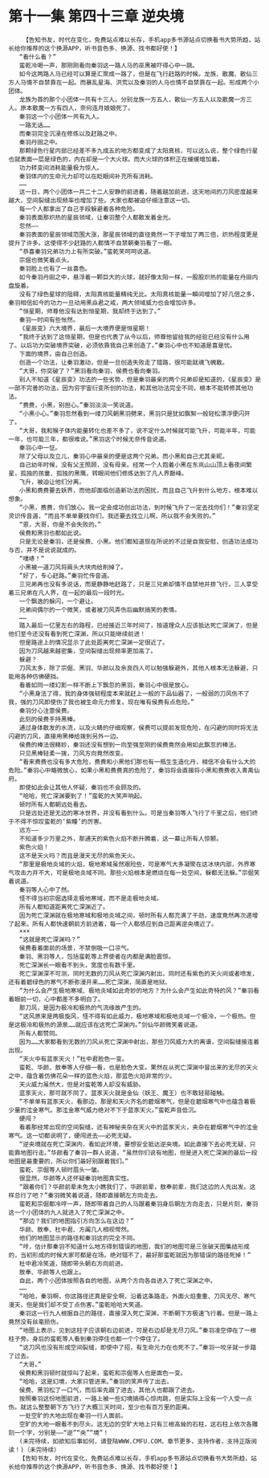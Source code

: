 # 第十一集 第四十三章 逆央境
        【告知书友，时代在变化，免费站点难以长存，手机app多书源站点切换看书大势所趋，站长给你推荐的这个换源APP，听书音色多、换源、找书都好使！】
       “看什么看？”
       蛮乾冷喝一声，那刚刚看向秦羽这一路人马的巫黑被吓得心中一跳。
       如今这两路人马已经可以算是汇聚成一路了，但是在飞行赶路的时候。龙族、散魔、散仙三方人马情不自禁靠在一起。而暴乱星海、洪荒以及秦羽的人马也情不自禁靠在一起。形成两个小团体。
       龙族为首的那个小团体一共有十三人。分别龙族一方五人，散仙一方五人以及散魔一方三人。原本散魔一方有四人，奈何连月娘娘死了。
       秦羽这一个小团体一共有九人。
       一路无话……
       而秦羽完全沉浸在修炼以及赶路之中。
       秦羽丹田之中。
       那颗绿色行星内部已经差不多九成五的地方都变成了太阳真核，可以这么说，整个绿色行星也就表面一层是绿色的，内在却是一个大火球。而大火球的体积正在缓缓增加着。
       功力转变间消耗能量极为惊人。
       秦羽体内的生命元力却可以在眨眼间补充所有消耗。
       ……
       这一日，两个小团体一共二十二人安静的前进着，随着越加前进，这天地间的刀风密度越来越大，空间裂缝出现频率也增加了些。大家也都被迫仔细注意这一切。
       每一个人都拿出了自己手段躲避着各种危险。
       秦羽表面那炽热的星辰领域，让秦羽整个人都散发着金光。
       忽然——
       秦羽表面的星辰领域范围大涨，那星辰领域的直径竟然一下子增加了两三倍，炽热程度更是提升了许多。这使得不少赶路的人都情不自禁朝秦羽看了一眼。
       “恭喜秦羽兄弟功力上有所突破。”蛮乾笑呵呵说道。
       宗倔也微笑着点头。
       秦羽脸上也有了一丝喜色。
       如今秦羽丹田之中，悬浮着一颗巨大的火球，就好像太阳一样，一股股炽热的能量在丹田内盘旋着。
       没有了绿色星球的阻碍，太阳真核能量精纯无比。太阳真核能量一瞬间增加了好几倍之多，秦羽相信如今的功力一旦动用黑焱君之戒，两大领域威力也会增加许多。
       “恒星期，师尊他没有达到恒星期，我却终于达到了。”
       秦羽一时间有些怅然。
       《星辰变》六大境界，最后一大境界便是恒星期！
       “我终于达到了这恒星期，但是也代表了从今以后，师尊他留给我的经验已经没有什么用了。以后功力突破境界突破，必须依靠我自己来创造了。”秦羽心中也不知道是喜是忧。
       下面的境界，由自己创造。
       创造一个功法，让秦羽激动，但是一旦创造失败走了错路，很可能就魂飞魄散。
       “大哥，你突破了？”黑羽看向秦羽，侯费也看向秦羽。
       别人不知道《星辰变》功法的一些劣势，但是秦羽最亲的两个兄弟却是知道的，《星辰变》是一部不完善的功法，因为穷宇宙衍变所创的功法，和其他功法完全不同，根本不能转修其他功法。
       “费费，小黑，别担心。”秦羽淡淡一笑说道。
       “小黑小心。”秦羽忽然看到一缕刀风朝黑羽劈来，黑羽只是犹如飘絮一般轻松漂浮便闪开了。
       “大哥，我和猴子体内能量转化也差不多了，说不定什么时候就可能飞升，可能半年，可能一年，也可能三年，都很难说。”黑羽这个时候无奈传音说道。
       秦羽心中一怔。
       除了父母以及立儿，秦羽心中最亲的便是这两个兄弟。而小黑和自己尤其亲昵。
       自己幼年时候，没有父王照顾，没有母亲。经常一个人抱着小黑在东岚山山顶上看夜间繁星，孤独的孩童、孤独的黑鹰，转眼间他们修炼达到了凡人界巅峰。
       飞升，被迫让他们分离。
       小黑和费费要去妖界，而他却面临创造新功法的困扰，而且自己飞升到什么地方，根本难以想象。
       “小黑，费费，你们放心。我一定会成功创出功法，到时候飞升了一定去找你们！”秦羽坚定灵识传音道，“而且不单单要找你们，我还要去找立儿啊，所以我不会失败的。”
       “恩，大哥，你是不会失败的。”
       侯费和黑羽也都如此说。
       只是无论是秦羽，还是侯费、小黑。他们都知道现在所说的不过是自我安慰，创造功法成功与否，并不是说说就成的。
       “噗哧！”
       小黑被一道刀风将肩头大块肉给削掉了。
       “好了，专心赶路。”秦羽忙传音道。
       三兄弟再也没有多说话，而是静静地赶路了，只是三兄弟却情不自禁地并排飞行，三人享受着三兄弟在凡人界，在一起的最后一段时光。
       一个飘逸的躲闪，一个避让。
       兄弟间偶尔的一个微笑，或者被刀风弄伤后幽默搞笑的表情。
       ……
       踏入最后一亿里左右的路程，已经接近三年时间了，按道理众人应该抵达死亡深渊了，但是他们至今还没有看到死亡深渊，所以只能继续前进！
       但是路途上的情况显示了此处距离死亡深渊一定很近了。
       因为刀风越来越密集，空间裂缝出现频率更加高了。
       躲避？
       刀风太多，除了宗倔、黑羽、华颜以及余良四人可以勉强躲避外，其他人根本无法躲避，只能用各种仿佛硬挡。
       看着如同一缕幻影一样不断上下飘忽的黑羽，秦羽心中很是放心。
       “小黑身法了得，我的身体强韧程度本来就赶上一般的下品仙器了，一般弱的刀风伤不了我，强的刀风即使伤了我也被生命元力修复。现在唯有侯费有点危险。”
       秦羽分心注意侯费。
       此刻的侯费手持黑棒。
       通过身体散发的水流，以及火睛的仔细观察，侯费可以提前发现危险，在闪避的同时将无法闪避的刀风，直接用黑棒给拨到另外一边。
       侯费的棒法很精妙，秦羽还没有想到一向至强至刚的侯费竟然会用如此飘忽的棒法。
       只见黑棒轻柔一拨，刀风方向竟然改变。
       “看来费费也没有多大危险，费费和小黑他们那也有一瓶生生造化丹，相信不会有什么大的危险。”秦羽心中略微放心，如果小黑和费费真的危险了，秦羽将会直接将小黑和费费收入青禹仙府。
       即使如此会让其他人怀疑，秦羽也不会顾及的。
       “哈哈，死亡深渊要到了！”蛮乾的大笑声响起。
       顿时所有人都朝远处看去。
       只是远处还是无边的寒冰世界，并没有看到什么。可是当秦羽等人飞行了千里之后，他们终于不得不惊叹蛮乾的‘紫瞳’的厉害。
       远方——
       不知道多少万里之外，那通天的紫色火焰不断升腾着，这一幕让所有人惊颤。
       紫色火焰！
       这不是天火吗？而且是漫天无尽的紫色天火。
       “那里是极地炎域的火焰，极地寒域虽然艰险些，可是寒气大多凝聚在这冰块内部，外界寒气攻击力并不大，可是极地炎域不同。那些火焰根本是燃烧在每一处空间，躲都无法躲。”宗倔笑着说道。
       秦羽等人心中了然。
       怪不得当初宗倔选择走极地寒域，而不是走极地炎域。
       所有人都知道距离死亡深渊近了。
       因为死亡深渊就在极地寒域和极地炎域之间，顿时所有人都充满了干劲，速度竟然再次递增了起来。所有人都快速朝前方前进着，每一个人都感应到自己距离逆央境近了。
       ×××
       “这就是死亡深渊吗？”
       侯费看着面前的场景，不禁倒吸一口凉气。
       秦羽、黑羽等人，包括蛮乾等上界使者在内都是满脸震惊。
       死亡深渊长一眼看不到头，宽度也有数千里。
       死亡深渊深不可测，同时无数的刀风从死亡深渊内射出，同时还有紫色的天火间或者喷发，还有着碧绿色的寒气不断弥漫开来……死亡深渊，简直是地狱。
       “为什么会产生极地寒域、极地炎域如此奇妙的地方？为什么会产生如此奇特的风？”秦羽看着眼前一切，心中都差不多明白了。
       那刀风，是因为极冷和极热的气流缘故产生的。
       “这风原来是两极旋风，怪不得有如此威力，极地寒域和极地炎域一个极冷，一个极热。但是这极冷和极热的源泉……就应该在这死亡深渊内。”剑仙华颜微笑着说道。
       所有人都赞同。
       因为……大家都看到无数的刀风从死亡深渊中射出，那些刀风威力大的离谱，空间裂缝接连着出现。
       “天火中有蓝豕天火！”杜中君脸色一变。
       蛮乾、华颜、敖奉等人仔细一看，也是脸色大变。果然在从死亡深渊中冒出来的无尽的天火之中，蕴含着仿佛花朵一样的蓝色火焰，那蓝色火焰非常的少。
       天火威力虽然大，但是对蛮乾等人却没有威胁。
       蓝豕天火，那可就不同了。蓝豕天火就是金仙（妖王、魔王）也不敢轻易碰触。
       “不单单有蓝豕天火，看那边，那是和天火齐名的碧烟寒气，但是在碧烟寒气中也蕴含着极少量的泫金寒气。那泫金寒气威力绝对不下于蓝豕天火。”蛮乾声音低沉。
       硬闯？
       看着那经常出现的空间裂缝，还有神秘夹杂在天火中的蓝豕天火，夹杂在碧烟寒气中的泫金寒气。这一切都说明了，硬闯进去——必死无疑。
       “逆央境就在死亡深渊内，看如此环境，要想安全抵达逆央境。如此直接下去必死无疑，只能靠地图行走。”华颜看了秦羽一群人说道，“虽然你们说有地图，但是进入死亡深渊的最后一段地图是最重要的，所以你们最好别跟着我们。”
       蛮乾、宗倔等人顿时眉头一皱。
       很显然，华颜等人还怀疑秦羽地图真实性。
       “跟着你们？华颜前辈未免太小瞧我们了，华颜前辈，敖奉前辈，我们这边的人先出发。这样总行了吧？”秦羽微笑着说道，随即直接朝左方向走去。
       蛮乾和宗倔都冷哼一声，随即带着自己的人马跟着秦羽身后朝左方向走去，只是片刻，秦羽这一个小团体的九人就进入了死亡深渊之中。
       “那边？我们的地图指引方向怎么在这边？”
       华颜、敖奉、杜中君、方阗几人相视愕然。
       他们的地图显示的路径和秦羽这的完全不同。
       “哼，估计那秦羽不知道什么地方得到错误的地图，我们的地图可是三张破天图集结形成的，当初形成的时候大家可都是在场。绝对错不了，最好那蛮乾就因为那错误的路径死掉！”
       杜中君冷笑道，随即带头朝右方向前进。
       敖奉、华颜等人也跟上。
       自此，两个小团体按照各自的地图，从两个方向各自进入了死亡深渊之中。
       ……
       “哈哈，秦羽啊，你这路径还真是安全啊，沿着这条路走。外面火焰重重、刀风无尽、寒气漫天，但是我们却不受丁点伤害。”蛮乾哈哈大笑道。
       秦羽这一行九人根据自己的路径，直接深入死亡深渊，不断朝下方极速飞行着。但是一路上竟然没有丝毫损伤。
       “地图上表示，见到这柱子应该朝右边前进，可是右边却是无尽刀风。”秦羽凌空停在了一根柱子旁。身后的蛮乾等人看到秦羽停住也都一个个停住了。
       “这刀风也没有形成空间裂缝，即使中了招，有生命元力在也死不了。”秦羽一咬牙就一步踏了过去。
       “大哥。”
       侯费和黑羽顿时就惊叫了起来，蛮乾和宗倔等人也是面色一变。
       “哈哈，这是幻境，大家只管进来。”秦羽的笑声传了出去。
       侯费、黑羽松了一口气，而后率先跟了进去，其他人也都跟了进去。
       按照秦羽这份地图前进，一路上被一些幻境搞得心惊肉跳，但是实际上没有一个人受一点伤。就这么整整朝下方飞行了大概三天时间，至少也有百万里的距离。
       一处空旷的大地出现在秦羽一行人面前。
       空旷的大地一眼看不到尽头。这无边的空旷大地上只有三根高耸的石柱，这石柱上依次各雕刻一个字，分别是——“逆”“央”“境”！
       (未完待续，如欲知后事如何，请登陆WWW.CMFU.COM，章节更多，支持作者，支持正版阅读！)（未完待续）
       【告知书友，时代在变化，免费站点难以长存，手机app多书源站点切换看书大势所趋，站长给你推荐的这个换源APP，听书音色多、换源、找书都好使！】